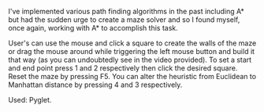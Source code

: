 I've implemented various path finding algorithms in the past including A* but had the sudden urge to create a maze solver and so I found myself, once again, working with A* to accomplish this task.


User's can use the mouse and click a square to create the walls of the maze or drag the mouse around while triggering the left mouse button and build it that way (as you can undoubtedly see in the video provided). To set a start and end point press 1 and 2 respectively then click the desired square. Reset the maze by pressing F5. You can alter the heuristic from Euclidean to Manhattan distance by pressing 4 and 3 respectively.

Used: Pyglet.